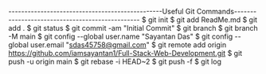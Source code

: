 ------------------------------------------------Useful Git Commands------------------------------------------------
$ git init
$ git add ReadMe.md
$ git add .
$ git status
$ git commit -am "Initial Commit"
$ git branch
$ git branch -M main
$ git config --global user.name "Sayantan Das"
$ git config --global user.email "sdas45758@gmail.com"
$ git remote add origin https://github.com/iamsayantan1/Full-Stack-Web-Development.git
$ git push -u origin main
$ git rebase -i HEAD~2
$ git push -f
$ git log